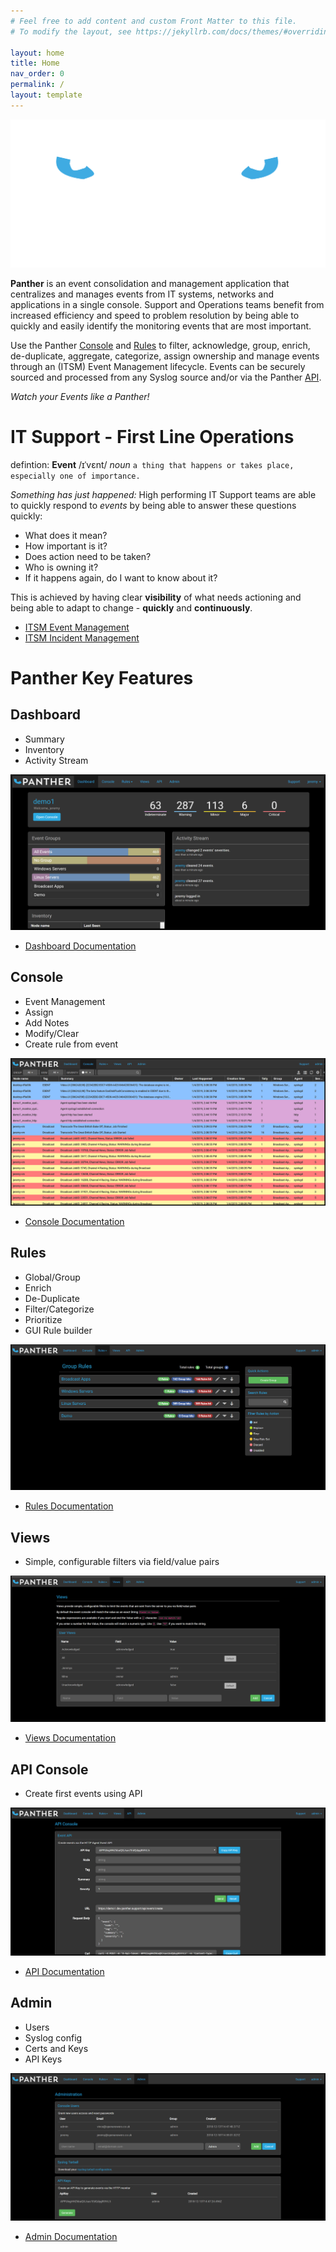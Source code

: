 ```yaml
---
# Feel free to add content and custom Front Matter to this file.
# To modify the layout, see https://jekyllrb.com/docs/themes/#overriding-theme-defaults

layout: home
title: Home
nav_order: 0
permalink: /
layout: template
---
```


![](img/PANTHER-LOGO_TRANSPARENT_BG.png)

**Panther** is an event consolidation and management application that centralizes and manages events from IT systems, networks and applications in a single console. Support and Operations teams benefit from increased efficiency and speed to problem resolution by being able to quickly and easily identify the monitoring events that are most important.

Use the Panther [Console](./panther/console/index.md#overview) and [Rules](./panther/rules/index.md#overview) to filter, acknowledge, group, enrich, de-duplicate, aggregate, categorize, assign ownership and manage events through an (ITSM) Event Management lifecycle. Events can be securely sourced and processed from any Syslog source and/or via the Panther [API](./panther/api/index.md#introduction).

_Watch your Events like a Panther!_

# IT Support - First Line Operations
defintion: **Event**
  /ɪˈvɛnt/
  _noun_
  `a thing that happens or takes place, especially one of importance.`

_Something has just happened:_ High performing IT Support teams are able to quickly respond to _events_ by being able to answer these questions quickly:

* What does it mean?
* How important is it?
* Does action need to be taken?
* Who is owning it?
* If it happens again, do I want to know about it?

This is achieved by having clear **visibility** of what needs actioning and being able to adapt to change - **quickly** and **continuously**.

* [ITSM Event Management](./panther/about/index.md#itsm-event-management)
* [ITSM Incident Management](./panther/about/index.md#itsm-incident-management)


# Panther Key Features
## Dashboard
 * Summary
 * Inventory
 * Activity Stream

![](./img/Dashboard.png)

 * [Dashboard Documentation](./panther/dashboard/index.md#overview)


## Console
 * Event Management
 * Assign
 * Add Notes
 * Modify/Clear
 * Create rule from event

![](./img/Console.png)

 * [Console Documentation](./panther/console/index.md#overview)

## Rules
 * Global/Group
 * Enrich
 * De-Duplicate
 * Filter/Categorize
 * Prioritize
 * GUI Rule builder

![](./img/Rules.png)

 * [Rules Documentation](./panther/rules/index.md#overview)

## Views
 * Simple, configurable filters via field/value pairs

![](./img/Views.png)

 * [Views Documentation](./panther/views/index.md#overview)

## API Console
 * Create first events using API

![](./img/APIConsole.png)

 * [API Documentation](./panther/api/index.md#introduction)

## Admin
 * Users
 * Syslog config
 * Certs and Keys
 * API Keys

![](./img/Admin.png)

 * [Admin Documentation](./panther/admin/index.md#introduction)